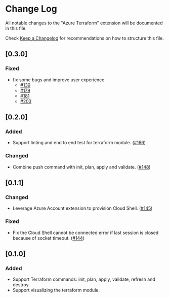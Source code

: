 # Change Log

All notable changes to the "Azure Terraform" extension will be documented in this file.		
		
Check [Keep a Changelog](http://keepachangelog.com/) for recommendations on how to structure this file.

## [0.3.0]
### Fixed
- fix some bugs and improve user experience
  - [#139](https://github.com/Azure/vscode-azureterraform/issues/139)
  - [#179](https://github.com/Azure/vscode-azureterraform/issues/179)
  - [#181](https://github.com/Azure/vscode-azureterraform/issues/181)
  - [#203](https://github.com/Azure/vscode-azureterraform/issues/203)

## [0.2.0]
### Added
- Support linting and end to end test for terraform module. ([#166](https://github.com/Azure/vscode-azureterraform/issues/166))

### Changed
- Combine push command with init, plan, apply and validate. ([#148](https://github.com/Azure/vscode-azureterraform/issues/148))

## [0.1.1]
### Changed
- Leverage Azure Account extension to provision Cloud Shell. ([#145](https://github.com/Azure/vscode-azureterraform/issues/145))

### Fixed
- Fix the Cloud Shell cannot be connected error if last session is closed because of socket timeout. ([#144](https://github.com/Azure/vscode-azureterraform/issues/144))

## [0.1.0]
### Added
- Support Terraform commands: init, plan, apply, validate, refresh and destroy.
- Support visualizing the terraform module.

